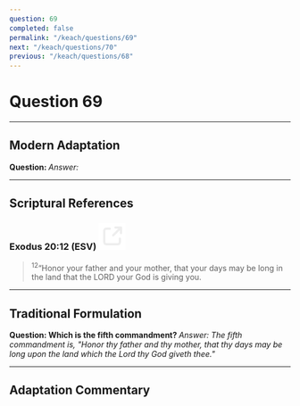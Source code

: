 ```yaml
---
question: 69
completed: false
permalink: "/keach/questions/69"
next: "/keach/questions/70"
previous: "/keach/questions/68"
---
```

# Question 69
---
## Modern Adaptation
<strong>
    Question:
</strong>

<em>
    Answer:
</em>

---
## Scriptural References
### Exodus 20:12 (ESV) <a href="https://biblegateway.com/passage/?search=Exodus+20%3A12&version=ESV"><img src="/assets/svg/link.svg"/></a>
> <sup>12</sup>“Honor your father and your mother, that your days may be long in the land that the LORD your God is giving you.

---
## Traditional Formulation
<strong>
    Question: Which is the fifth commandment?
</strong>

<em>
    Answer: The fifth commandment is, "Honor thy father and thy mother, that thy days may be long upon the land which the Lord thy God giveth thee."
</em>

---
## Adaptation Commentary
